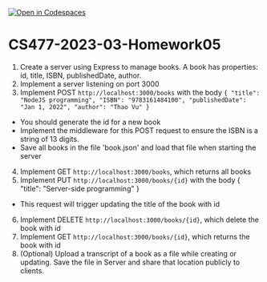 [![Open in Codespaces](https://classroom.github.com/assets/launch-codespace-f4981d0f882b2a3f0472912d15f9806d57e124e0fc890972558857b51b24a6f9.svg)](https://classroom.github.com/open-in-codespaces?assignment_repo_id=10457084)
# CS477-2023-03-Homework05
1. Create a server using Express to manage books. A book has properties: id, title, ISBN, publishedDate, author.
2. Implement a server listening on port 3000
3. Implement POST `http://localhost:3000/books` with the body 
`
{
    "title": "NodeJS programming",
    "ISBN": "9783161484100",
    "publishedDate": "Jan 1, 2022",
    "author": "Thao Vu"
}
`
* You should generate the id for a new book
* Implement the middleware for this POST request to ensure the ISBN is a string of 13 digits.
* Save all books in the file 'book.json' and load that file when starting the server
4. Implement GET `http://localhost:3000/books`, which returns all books
5. Implement PUT `http://localhost:3000/books/{id}` with the body
{
    "title": "Server-side programming"
}
* This request will trigger updating the title of the book with id
6. Implement DELETE `http://localhost:3000/books/{id}`, which delete the book with id
7. Implement GET `http://localhost:3000/books/{id}`, which returns the book with id
8. (Optional) Upload a transcript of a book as a file while creating or updating. Save the file in Server and share that location publicly to clients.
